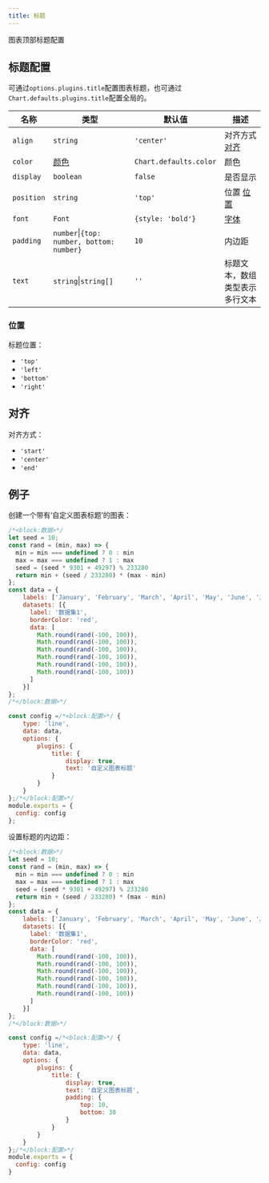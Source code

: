 ```yaml
---
title: 标题
---
```


图表顶部标题配置

## 标题配置

可通过`options.plugins.title`配置图表标题，也可通过`Chart.defaults.plugins.title`配置全局的。

| 名称 | 类型 | 默认值 | 描述
| ---- | ---- | ------- | -----------
| `align` | `string` | `'center'` | 对齐方式 [对齐](#对齐)
| `color` | [颜色](../general/colors.md) | `Chart.defaults.color` | 颜色
| `display` | `boolean` | `false` | 是否显示
| `position` | `string` | `'top'` | 位置 [位置](#位置)
| `font` | `Font` | `{style: 'bold'}` | [字体](../general/fonts.md)
| `padding` | `number`\|`{top: number, bottom: number}` | `10` | 内边距
| `text` | `string`\|`string[]` | `''` | 标题文本，数组类型表示多行文本

### 位置

标题位置：

* `'top'`
* `'left'`
* `'bottom'`
* `'right'`

## 对齐

对齐方式：

* `'start'`
* `'center'`
* `'end'`

## 例子

创建一个带有‘自定义图表标题’的图表：

```js chart-editor
/*<block:数据>*/
let seed = 10;
const rand = (min, max) => {
  min = min === undefined ? 0 : min
  max = max === undefined ? 1 : max
  seed = (seed * 9301 + 49297) % 233280
  return min + (seed / 233280) * (max - min)
};
const data = {
    labels: ['January', 'February', 'March', 'April', 'May', 'June', 'July'],
    datasets: [{
      label: '数据集1',
      borderColor: 'red',
      data: [
        Math.round(rand(-100, 100)),
        Math.round(rand(-100, 100)),
        Math.round(rand(-100, 100)),
        Math.round(rand(-100, 100)),
        Math.round(rand(-100, 100)),
        Math.round(rand(-100, 100))
      ]
    }]
};
/*</block:数据>*/

const config =/*<block:配置>*/ {
    type: 'line',
    data: data,
    options: {
        plugins: {
            title: {
                display: true,
                text: '自定义图表标题'
            }
        }
    }
};/*</block:配置>*/
module.exports = {
  config: config
};
```

设置标题的内边距：

```js chart-editor
/*<block:数据>*/
let seed = 10;
const rand = (min, max) => {
  min = min === undefined ? 0 : min
  max = max === undefined ? 1 : max
  seed = (seed * 9301 + 49297) % 233280
  return min + (seed / 233280) * (max - min)
};
const data = {
    labels: ['January', 'February', 'March', 'April', 'May', 'June', 'July'],
    datasets: [{
      label: '数据集1',
      borderColor: 'red',
      data: [
        Math.round(rand(-100, 100)),
        Math.round(rand(-100, 100)),
        Math.round(rand(-100, 100)),
        Math.round(rand(-100, 100)),
        Math.round(rand(-100, 100)),
        Math.round(rand(-100, 100))
      ]
    }]
};
/*</block:数据>*/

const config =/*<block:配置>*/ {
    type: 'line',
    data: data,
    options: {
        plugins: {
            title: {
                display: true,
                text: '自定义图表标题',
                padding: {
                    top: 10,
                    bottom: 30
                }
            }
        }
    }
};/*</block:配置>*/
module.exports = {
  config: config
}
```
